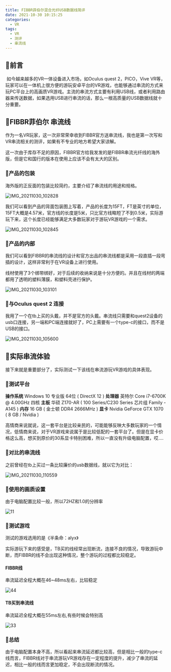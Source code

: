 ```yaml
---
title: FIBBR菲伯尔混合光纤USB数据线简评
date: 2021-10-30 10:15:25
categories:
  - VR
tags:
  - VR
  - 测评
  - 串流线
---
```


## 🔵前言

​        如今越来越多的VR一体设备进入市场，如Oculus quest 2，PICO，Vive VR等，玩家可以在一体机上很方便的游玩安卓平台的VR游戏，也能够通过串流的方式来玩PC平台上的高画质VR游戏。主流的串流方式主要有利用USB线，或者利用路由器来传送数据，如果选用USB进行串流的话，那么一根高质量的USB数据线就十分重要。

<!-- more -->

## 🔵FIBBR菲伯尔 串流线

​        作为一名VR玩家，这一次非常荣幸收到FIBBR官方送串流线，我也是第一次写和VR串流相关的测评，如果有不专业的地方希望大家谅解。

​        这一次由于库存不足的原因，FIBBR官方给我发发的是FIBBR串流光纤线的海外版，但是它和国行的版本在使用上应该不会有太大的区别。



### 🔹产品的包装

海外版的正反面的包装比较简约，主要介绍了串流线的用途和规格。

![IMG_20211030_102828](30-FIBBR菲伯尔混合光纤USB数据线简评/IMG_20211030_102828.jpg)



我们可以看到产品的背面包装图上写着，产品的长度为15FT，FT是英寸的单位，15FT大概是4.57米，官方线的长度是5米，只比官方线略短了不到0.5米，实际游玩下来，这个长度已经能够满足大多数玩家对于游玩VR游戏的一个需求。

![IMG_20211030_102845](30-FIBBR菲伯尔混合光纤USB数据线简评/IMG_20211030_102845.jpg)



### 🔹产品的内部

​        我们可以看到FIBBR的串流线的设计和官方出品的串流线都是采用一段直插一段弯插的设计，这样非常利于在VR设备上进行使用。

​        线材使用了3个绑带绑好，对于后续的收纳来说是十分方便的。并且在线材的两端都用了透明的塑料薄膜，和塑料壳进行保护。

![IMG_20211030_103101](30-FIBBR菲伯尔混合光纤USB数据线简评/IMG_20211030_103101.jpg)



### 🔹与Oculus quest 2 连接

我用了一个在tb上买的头戴，并不是官方的头戴。串流线只需要和quest2设备的usb口连接，另一端和PC端连接就好了，PC上需要有一个type-c的接口，而不是USB的接口。

![IMG_20211030_105600](30-FIBBR菲伯尔混合光纤USB数据线简评/IMG_20211030_105600.jpg)



## 🔵实际串流体验

接下来就是重要部分了，实际测试一下该线在串流游玩VR游戏的具体表现。

### 🔹测试平台

**操作系统**	Windows 10 专业版 64位 ( DirectX 12 )
**处理器**	英特尔 Core i7-6700K @ 4.00GHz 四核
**主板**	华硕 Z170-AR ( 100 Series/C230 Series 芯片组 Family - A145 )
**内存**	16 GB ( 金士顿 DDR4 2666MHz )
**显卡**	Nvidia GeForce GTX 1070 ( 8 GB / Nvidia )

高情商来说就说，这一套平台是比较亲民的，可能能够反映大多数玩家的一个情况，低情商来说，对于VR游戏来说属于是比较低配的一套平台了。但是在显卡价格这么高，想买到原价的30系显卡特别困难，所以一直没有升级电脑配置，哎....



### 🔹对比的串流线

之前曾经在tb上买过一条比较廉价的usb数据线，就以它为对比：

![IMG_20211030_110559](30-FIBBR菲伯尔混合光纤USB数据线简评/IMG_20211030_110559.jpg)



### 🔹使用的画质设置

由于电脑配置比较一般，所以72HZ和1.0的分辨率

![11](30-FIBBR菲伯尔混合光纤USB数据线简评/11-16355646631222.png)



### 🔹测试游戏

测试的游戏选用的是《半条命：alyx》 

实际游玩下来的感受是，TB买的线经常出现断流，连接不良的情况，导致游玩中断，而FIBBR的线不会出现这种情况，整个游玩的过程都比较稳定。

#### FIBBR线

串流延迟全程大概在46~48ms左右，比较稳定

![44](30-FIBBR菲伯尔混合光纤USB数据线简评/44.png)

#### TB买到串流线

串流延迟全程大概在55ms左右,有些时候会特别高

![33](30-FIBBR菲伯尔混合光纤USB数据线简评/33.png)

### 🔹总结

​        由于电脑配置本身不高，所以看起来串流延迟都比较高，但是相比一般的type-c线而言，FIBBR线对于串流游玩VR游戏存在一定程度的提升，减少了串流的延迟，相比一般的线而言更加稳定，不会出现断流的情况。

